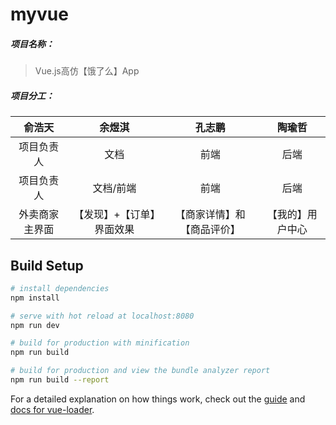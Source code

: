 # myvue

##### 项目名称：
>  Vue.js高仿【饿了么】App

##### 项目分工：
| 俞浩天 | 余煜淇 | 孔志鹏 | 陶瑜哲 |
| :----: | :----: | :----: |:----:|
| 项目负责人 | 文档 | 前端 |后端|
| 项目负责人 | 文档/前端 | 前端 |后端|
| 外卖商家主界面 | 【发现】+【订单】界面效果 | 【商家详情】和【商品评价】 |【我的】用户中心|
## Build Setup

``` bash
# install dependencies
npm install

# serve with hot reload at localhost:8080
npm run dev

# build for production with minification
npm run build

# build for production and view the bundle analyzer report
npm run build --report
```

For a detailed explanation on how things work, check out the [guide](http://vuejs-templates.github.io/webpack/) and [docs for vue-loader](http://vuejs.github.io/vue-loader).
